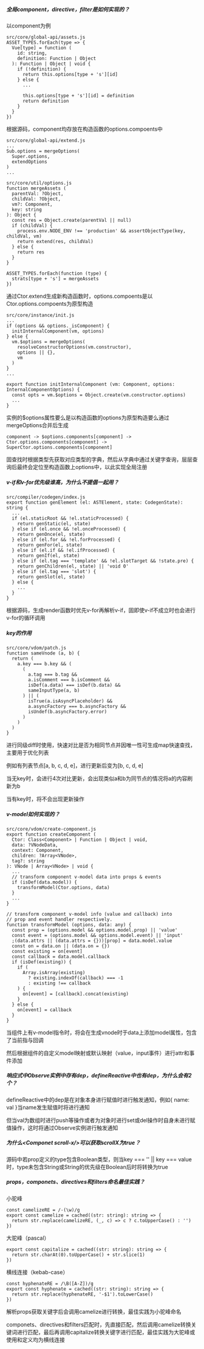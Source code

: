 ##### 全局component，directive，filter是如何实现的？

以component为例

```
src/core/global-api/assets.js
ASSET_TYPES.forEach(type => {
  Vue[type] = function (
    id: string,
    definition: Function | Object
  ): Function | Object | void {
    if (!definition) {
      return this.options[type + 's'][id]
    } else {
      ...

      this.options[type + 's'][id] = definition
      return definition
    }
  }
})
```

根据源码，component均存放在构造函数的options.compoents中

```
src/core/global-api/extend.js
...
Sub.options = mergeOptions(
  Super.options,
  extendOptions
)
...

src/core/util/options.js
function mergeAssets (
  parentVal: ?Object,
  childVal: ?Object,
  vm?: Component,
  key: string
): Object {
  const res = Object.create(parentVal || null)
  if (childVal) {
    process.env.NODE_ENV !== 'production' && assertObjectType(key, childVal, vm)
    return extend(res, childVal)
  } else {
    return res
  }
}

ASSET_TYPES.forEach(function (type) {
  strats[type + 's'] = mergeAssets
})
```

通过Ctor.extend生成新构造函数时，options.compoents是以Ctor.options.compoents为原型构造

```
src/core/instance/init.js
...
if (options && options._isComponent) {
  initInternalComponent(vm, options)
} else {
  vm.$options = mergeOptions(
    resolveConstructorOptions(vm.constructor),
    options || {},
    vm
  )
}
...

export function initInternalComponent (vm: Component, options: InternalComponentOptions) {
  const opts = vm.$options = Object.create(vm.constructor.options)
  ...
}
```

实例的$options属性要么是以构造函数的options为原型构造要么通过mergeOptions合并后生成

```
component -> $options.components[component] -> Ctor.options.components[component] -> SuperCtor.options.components[component]
```

固查找时根据类型先获取对应类型的字典，然后从字典中通过关键字查询，层层查询后最终会定位至构造函数上options中，以此实现全局注册

##### v-if和v-for优先级谁高，为什么不提倡一起用？

```
src/compiler/codegen/index.js
export function genElement (el: ASTElement, state: CodegenState): string {
  ...
  if (el.staticRoot && !el.staticProcessed) {
    return genStatic(el, state)
  } else if (el.once && !el.onceProcessed) {
    return genOnce(el, state)
  } else if (el.for && !el.forProcessed) {
    return genFor(el, state)
  } else if (el.if && !el.ifProcessed) {
    return genIf(el, state)
  } else if (el.tag === 'template' && !el.slotTarget && !state.pre) {
    return genChildren(el, state) || 'void 0'
  } else if (el.tag === 'slot') {
    return genSlot(el, state)
  } else {
    ...
  }
}
```

根据源码，生成render函数时优先v-for再解析v-if，固即使v-if不成立时也会进行v-for的循环调用

##### key的作用

```
src/core/vdom/patch.js
function sameVnode (a, b) {
  return (
    a.key === b.key && (
      (
        a.tag === b.tag &&
        a.isComment === b.isComment &&
        isDef(a.data) === isDef(b.data) &&
        sameInputType(a, b)
      ) || (
        isTrue(a.isAsyncPlaceholder) &&
        a.asyncFactory === b.asyncFactory &&
        isUndef(b.asyncFactory.error)
      )
    )
  )
}
```

进行同级diff时使用，快速对比是否为相同节点并因唯一性可生成map快速查找，主要用于优化列表

例如有列表节点[a, b, c, d, e]，进行更新后变为[b, c, d, e]

当无key时，会进行4次对比更新，会出现类似a和b为同节点的情况将a的内容刷新为b

当有key时，将不会出现更新操作

##### v-model如何实现的？

```
src/core/vdom/create-component.js
export function createComponent (
  Ctor: Class<Component> | Function | Object | void,
  data: ?VNodeData,
  context: Component,
  children: ?Array<VNode>,
  tag?: string
): VNode | Array<VNode> | void {
  ...
  // transform component v-model data into props & events
  if (isDef(data.model)) {
    transformModel(Ctor.options, data)
  }
  ...
}

// transform component v-model info (value and callback) into
// prop and event handler respectively.
function transformModel (options, data: any) {
  const prop = (options.model && options.model.prop) || 'value'
  const event = (options.model && options.model.event) || 'input'
  ;(data.attrs || (data.attrs = {}))[prop] = data.model.value
  const on = data.on || (data.on = {})
  const existing = on[event]
  const callback = data.model.callback
  if (isDef(existing)) {
    if (
      Array.isArray(existing)
        ? existing.indexOf(callback) === -1
        : existing !== callback
    ) {
      on[event] = [callback].concat(existing)
    }
  } else {
    on[event] = callback
  }
}
```

当组件上有v-model指令时，将会在生成vnode时于data上添加model属性，包含了当前指与回调

然后根据组件的自定义model映射或默认映射（value，input事件）进行attr和事件添加

##### 响应式中Observe实例中存有dep，defineReactive中也有dep，为什么会有2个？

defineReactive中的dep是在对象本身进行赋值时进行触发通知，例如{ name: val }当name发生赋值时将进行通知

但当val为数组时进行push等操作或者为对象时进行set或del操作时自身未进行赋值操作，这时将通过Observe实例进行触发通知

##### 为什么\<Componet scroll-x/>可以获取scrollX为true？

源码中若prop定义的type包含Boolean类型，则当key === '' || key === value时，type未包含String或String的优先级在Boolean后时将转换为true

##### props，componets、directives和filters命名最佳实践？

小驼峰

```
const camelizeRE = /-(\w)/g
export const camelize = cached((str: string): string => {
  return str.replace(camelizeRE, (_, c) => c ? c.toUpperCase() : '')
})
```

大驼峰（pascal）

```
export const capitalize = cached((str: string): string => {
  return str.charAt(0).toUpperCase() + str.slice(1)
})
```

横线连接（kebab-case）

```
const hyphenateRE = /\B([A-Z])/g
export const hyphenate = cached((str: string): string => {
  return str.replace(hyphenateRE, '-$1').toLowerCase()
})
```

解析props获取关键字后会调用camelize进行转换，最佳实践为小驼峰命名

componets、directives和filters匹配时，先直接匹配，然后调用camelize转换关键词进行匹配，最后再调用capitalize转换关键字进行匹配，最佳实践为大驼峰或使用和定义均为横线连接

